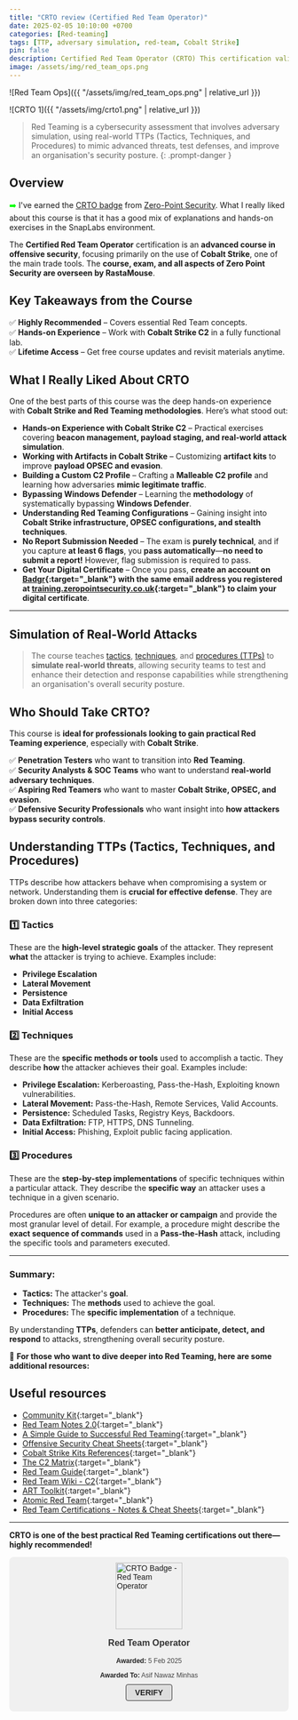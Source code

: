 ```yaml
---
title: "CRTO review (Certified Red Team Operator)"
date: 2025-02-05 10:10:00 +0700
categories: [Red-teaming]
tags: [TTP, adversary simulation, red-team, Cobalt Strike]
pin: false
description: Certified Red Team Operator (CRTO) This certification validates expertise in advanced adversarial simulation, focusing on real-world Red Team tactics, techniques, and procedures (TTPs) using tools like Cobalt Strike. It trains security professionals to compromise enterprise environments and maintain stealth while simulating complex attacks
image: /assets/img/red_team_ops.png
---
```


![Red Team Ops]({{ "/assets/img/red_team_ops.png" | relative_url }})

![CRTO 1]({{ "/assets/img/crto1.png" | relative_url }})

> Red Teaming is a cybersecurity assessment that involves adversary simulation, using real-world TTPs (Tactics, Techniques, and Procedures) to mimic advanced threats, test defenses, and improve an organisation's security posture.
{: .prompt-danger }

## Overview
<span style="color:#00FF00;">➡️</span>
I've earned the <a href="https://eu.badgr.com/public/assertions/p2xxJx0DQU2ffXblBNslLg" target="_blank">CRTO badge</a> from <a href="https://training.zeropointsecurity.co.uk/" target="_blank">Zero-Point Security</a>.
What I really liked about this course is that it has a good mix of explanations and hands-on exercises in the SnapLabs environment.

The **Certified Red Team Operator** certification is an **advanced course in offensive security**, focusing primarily on the use of **Cobalt Strike**, one of the main trade tools. The **course, exam, and all aspects of Zero Point Security are overseen by RastaMouse**.

## Key Takeaways from the Course
✅ **Highly Recommended** – Covers essential Red Team concepts.  
✅ **Hands-on Experience** – Work with **Cobalt Strike C2** in a fully functional lab.  
✅ **Lifetime Access** – Get free course updates and revisit materials anytime.  

## What I Really Liked About CRTO  

One of the best parts of this course was the deep hands-on experience with **Cobalt Strike and Red Teaming methodologies**. Here’s what stood out:  

- **Hands-on Experience with Cobalt Strike C2** – Practical exercises covering **beacon management, payload staging, and real-world attack simulation**.  
- **Working with Artifacts in Cobalt Strike** – Customizing **artifact kits** to improve **payload OPSEC and evasion**.  
- **Building a Custom C2 Profile** – Crafting a **Malleable C2 profile** and learning how adversaries **mimic legitimate traffic**.  
- **Bypassing Windows Defender** – Learning the **methodology** of systematically bypassing **Windows Defender**.  
- **Understanding Red Teaming Configurations** – Gaining insight into **Cobalt Strike infrastructure, OPSEC configurations, and stealth techniques**.  
- **No Report Submission Needed** – The exam is **purely technical**, and if you capture **at least 6 flags**, you **pass automatically**—**no need to submit a report!** However, flag submission is required to pass.
- **Get Your Digital Certificate** – Once you pass, **create an account on [Badgr](https://eu.badgr.com/){:target="_blank"} with the same email address you registered at [training.zeropointsecurity.co.uk](https://training.zeropointsecurity.co.uk/){:target="_blank"} to claim your digital certificate**.  


---

## Simulation of Real-World Attacks

> The course teaches <a href="https://attack.mitre.org/tactics/enterprise/" target="_blank">tactics</a>, 
<a href="https://attack.mitre.org/techniques/enterprise/" target="_blank">techniques</a>, and 
<a href="https://attack.mitre.org/groups/" target="_blank">procedures (TTPs)</a> to **simulate real-world threats**, 
allowing security teams to test and enhance their detection and response capabilities while strengthening an organisation's overall security posture.

## Who Should Take CRTO?  

This course is **ideal for professionals looking to gain practical Red Teaming experience**, especially with **Cobalt Strike**.

✅ **Penetration Testers** who want to transition into **Red Teaming**.  
✅ **Security Analysts & SOC Teams** who want to understand **real-world adversary techniques**.  
✅ **Aspiring Red Teamers** who want to master **Cobalt Strike, OPSEC, and evasion**.  
✅ **Defensive Security Professionals** who want insight into **how attackers bypass security controls**.  

## Understanding TTPs (Tactics, Techniques, and Procedures)

TTPs describe how attackers behave when compromising a system or network. Understanding them is **crucial for effective defense**. They are broken down into three categories:

### **1️⃣ Tactics**
These are the **high-level strategic goals** of the attacker. They represent **what** the attacker is trying to achieve. Examples include:
- **Privilege Escalation**
- **Lateral Movement**
- **Persistence**
- **Data Exfiltration**
- **Initial Access**

### **2️⃣ Techniques**
These are the **specific methods or tools** used to accomplish a tactic. They describe **how** the attacker achieves their goal. Examples include:

- **Privilege Escalation:** Kerberoasting, Pass-the-Hash, Exploiting known vulnerabilities.
- **Lateral Movement:** Pass-the-Hash, Remote Services, Valid Accounts.
- **Persistence:** Scheduled Tasks, Registry Keys, Backdoors.
- **Data Exfiltration:** FTP, HTTPS, DNS Tunneling.
- **Initial Access:** Phishing, Exploit public facing application.

### **3️⃣ Procedures**
These are the **step-by-step implementations** of specific techniques within a particular attack. They describe the **specific way** an attacker uses a technique in a given scenario. 

Procedures are often **unique to an attacker or campaign** and provide the most granular level of detail. For example, a procedure might describe the **exact sequence of commands** used in a **Pass-the-Hash** attack, including the specific tools and parameters executed.

---

### **Summary:**
- **Tactics:** The attacker's **goal**.
- **Techniques:** The **methods** used to achieve the goal.
- **Procedures:** The **specific implementation** of a technique.

By understanding **TTPs**, defenders can **better anticipate, detect, and respond** to attacks, strengthening overall security posture.

🔹 **For those who want to dive deeper into Red Teaming, here are some additional resources:**  

## Useful resources

- [Community Kit](https://cobalt-strike.github.io/community_kit/){:target="_blank"}
- [Red Team Notes 2.0](https://dmcxblue.gitbook.io/red-team-notes-2-0){:target="_blank"}
- [A Simple Guide to Successful Red Teaming](https://www.cobaltstrike.com/resources/guides/a-simple-guide-to-successful-red-teaming){:target="_blank"}
- [Offensive Security Cheat Sheets](https://www.ired.team/offensive-security-experiments/offensive-security-cheetsheets){:target="_blank"}
- [Cobalt Strike Kits References](https://swisskyrepo.github.io/InternalAllTheThings/command-control/cobalt-strike-kits/#references){:target="_blank"}
- [The C2 Matrix](https://ask.thec2matrix.com/){:target="_blank"}
- [Red Team Guide](https://redteam.guide/docs/definitions/){:target="_blank"}
- [Red Team Wiki - C2](https://redteam.wiki/en/misc/c2){:target="_blank"}
- [ART Toolkit](https://arttoolkit.github.io/){:target="_blank"}
- [Atomic Red Team](https://www.atomicredteam.io/atomic-red-team){:target="_blank"}
- [Red Team Certifications - Notes & Cheat Sheets](https://github.com/0xn1k5/Red-Teaming/blob/main/Red%20Team%20Certifications%20-%20Notes%20%26%20Cheat%20Sheets/CRTO%20-%20Notes%20%26%20Cheat%20Sheet.md){:target="_blank"}

---
**CRTO is one of the best practical Red Teaming certifications out there—highly recommended!**  

<div class="badgr-badge" style="font-family: Helvetica, Roboto, 'Segoe UI', Calibri, sans-serif; background-color: #f0f0f0; padding: 10px; border-radius: 8px;">
    <a href="https://api.eu.badgr.io/public/assertions/p2xxJx0DQU2ffXblBNslLg" target="_blank">
        <img width="120px" height="120px" src="https://api.eu.badgr.io/public/assertions/p2xxJx0DQU2ffXblBNslLg/image" 
             alt="CRTO Badge - Red Team Operator" style="display: block; margin: 0 auto;">
    </a>
    <p class="badgr-badge-name" style="font-size: 16px; font-weight: 600; text-align: center; color: #333;">
        Red Team Operator
    </p>
    <p class="badgr-badge-date" style="font-size: 12px; text-align: center; color: #444;">
        <strong style="color: #222;">Awarded:</strong> 5 Feb 2025
    </p>
    <p class="badgr-badge-recipient" style="font-size: 12px; text-align: center; color: #444;">
        <strong style="color: #222;">Awarded To:</strong> <span>Asif Nawaz Minhas</span>
    </p>
    <p style="margin: 16px 0; padding: 0; text-align: center;">
        <a class="badgr-badge-verify" target="_blank" 
           href="https://badgecheck.io?url=https%3A%2F%2Fapi.eu.badgr.io%2Fpublic%2Fassertions%2Fp2xxJx0DQU2ffXblBNslLg" 
           style="font-size:14px; font-weight: bold; border: solid 1px #333; text-decoration: none; 
                  padding: 6px 16px; color: #222; background-color: #ddd; border-radius: 4px;">
            VERIFY
        </a>
    </p>
</div>
<script async="async" src="https://eu.badgr.com/assets/widgets.bundle.js"></script>
 
